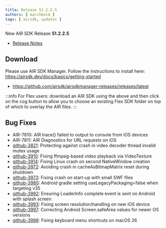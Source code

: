 ```yaml
---
title: Release 51.2.2.5
authors: [ marchbold ]
tags: [ airsdk, updates ]
---
```


New AIR SDK Release **51.2.2.5**

- [Release Notes](https://airsdk.harman.com/api/versions/51.2.2.5/release-notes/Release_Notes_AIR_SDK_51.2.2.pdf) 

## Download

Please use AIR SDK Manager. Follow the instructions to install here: https://airsdk.dev/docs/basics/getting-started

- https://github.com/airsdk/airsdkmanager-releases/releases/latest

:::info
For Flex users: download an AIR SDK using the above and then click on the cog button to allow you to choose an existing Flex SDK folder on top of which to overlay the AIR files.
:::


## Bug Fixes

- AIR-7810: AIR trace() failed to output to console from iOS devices
- AIR-7811: AIR Diagnostics for URL requests on iOS
- [github-3821](https://github.com/airsdk/Adobe-Runtime-Support/issues/3821): Protecting against crash in video decoder thread invalid mutex usage
- [github-3910](https://github.com/airsdk/Adobe-Runtime-Support/issues/3910): Fixing ffmpeg-based video playback via VideoTexture
- [github-3914](https://github.com/airsdk/Adobe-Runtime-Support/issues/3914): Fixing Linux crash on second NativeWindow creation
- [github-3972](https://github.com/airsdk/Adobe-Runtime-Support/issues/3972): Avoiding crash in cacheAsBitmapMatrix reset during shutdown
- [github-3973](https://github.com/airsdk/Adobe-Runtime-Support/issues/3973): Fixing crash on start-up with small SWF files
- [github-3980](https://github.com/airsdk/Adobe-Runtime-Support/issues/3980): Android gradle setting useLegacyPackaging=false when targeting v35
- [github-3992](https://github.com/airsdk/Adobe-Runtime-Support/issues/3992): Ensuring LoaderInfo complete event is sent on Android with splash screen
- [github-3993](https://github.com/airsdk/Adobe-Runtime-Support/issues/3993): Fixing screen resolution/handling on new iOS device
- [github-3997](https://github.com/airsdk/Adobe-Runtime-Support/issues/3997): Correcting Android Screen.safeArea values for newer OS versions
- [github-3998](https://github.com/airsdk/Adobe-Runtime-Support/issues/3998): Fixing keyboard menu shortcuts on macOS 26


